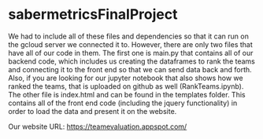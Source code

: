 # sabermetricsFinalProject

We had to include all of these files and dependencies so that it can run on the gcloud server we connected it to. However, there are only two files that have all of our code in them. The first one is main.py that contains all of our backend code, which includes us creating the dataframes to rank the teams and connecting it to the front end so that we can send data back and forth. Also, if you are looking for our jupyter notebook that also shows how we ranked the teams, that is uploaded on github as well (RankTeams.ipynb). The other file is index.html and can be found in the templates folder. This contains all of the front end code (including the jquery functionality) in order to load the data and present it on the website. 

Our website URL: https://teamevaluation.appspot.com/
